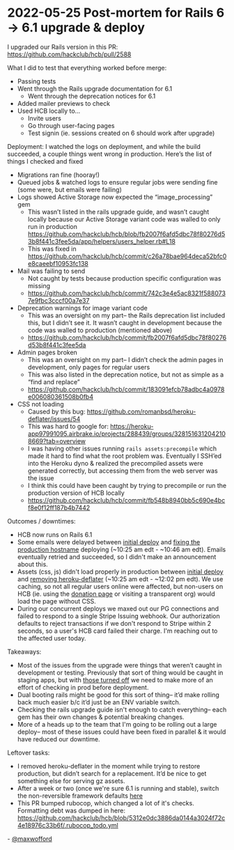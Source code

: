 # 2022-05-25 Post-mortem for Rails 6 -> 6.1 upgrade & deploy

I upgraded our Rails version in this PR: https://github.com/hackclub/hcb/pull/2588

What I did to test that everything worked before merge:
- Passing tests
- Went through the Rails upgrade documentation for 6.1
	- Went through the deprecation notices for 6.1
- Added mailer previews to check
- Used HCB locally to…
	- Invite users
	- Go through user-facing pages
	- Test signin (ie. sessions created on 6 should work after upgrade)

Deployment:
I watched the logs on deployment, and while the build succeeded, a couple things went wrong in production. Here’s the list of things I checked and fixed
- Migrations ran fine (hooray!)
- Queued jobs & watched logs to ensure regular jobs were sending fine (some were, but emails were failing)
- Logs showed Active Storage now expected the “image_processing” gem
	- This wasn’t listed in the rails upgrade guide, and wasn’t caught locally because our Active Storage variant code was walled to only run in production https://github.com/hackclub/hcb/blob/fb2007f6afd5dbc78f80276d53b8f441c3fee5da/app/helpers/users_helper.rb#L18
	- This was fixed in https://github.com/hackclub/hcb/commit/c26a78bae964deca52bfc0e8caeebf10953fc138
- Mail was failing to send
	- Not caught by tests because production specific configuration was missing
	- https://github.com/hackclub/hcb/commit/742c3e4e5ac8321f5880737e9fbc3cccf00a7e37
- Deprecation warnings for image variant code
	- This was an oversight on my part– the Rails deprecation list included this, but I didn’t see it. It wasn’t caught in development because the code was walled to production (mentioned above)
	- https://github.com/hackclub/hcb/commit/fb2007f6afd5dbc78f80276d53b8f441c3fee5da
- Admin pages broken
	- This was an oversight on my part– I didn’t check the admin pages in development, only pages for regular users
	- This was also listed in the deprecation notice, but not as simple as a “find and replace”
	- https://github.com/hackclub/hcb/commit/183091efcb78adbc4a0978e006080361508b0fb4
- CSS not loading
	- Caused by this bug: https://github.com/romanbsd/heroku-deflater/issues/54
	- This was hard to google for: https://heroku-app97991095.airbrake.io/projects/288439/groups/3281516312042108669?tab=overview
	- I was having other issues running `rails assets:precompile` which made it hard to find what the root problem was. Eventually I SSH’ed into the Heroku dyno & realized the precompiled assets were generated correctly, but accessing them from the web server was the issue
	- I think this could have been caught by trying to precompile or run the production version of HCB locally
	- https://github.com/hackclub/hcb/commit/fb548b8940bb5c690e4bcf8e0f12ff187b4b7442

Outcomes / downtimes:
- HCB now runs on Rails 6.1
- Some emails were delayed between [initial deploy](https://github.com/hackclub/hcb/commit/c4835b0520a74e02ca748fbf9693e35d08b2360e) and [fixing the production hostname](https://github.com/hackclub/hcb/commit/742c3e4e5ac8321f5880737e9fbc3cccf00a7e37) deploying (~10:25 am edt - ~10:46 am edt). Emails eventually retried and succeeded, so I didn't make an announcement about this.
- Assets (css, js) didn't load properly in production between [initial deploy](https://github.com/hackclub/hcb/commit/c4835b0520a74e02ca748fbf9693e35d08b2360e) and [removing heroku-deflater](https://github.com/hackclub/hcb/commit/fb548b8940bb5c690e4bcf8e0f12ff187b4b7442) (~10:25 am edt - ~12:02 pm edt). We use caching, so not all regular users online were affected, but non-users on HCB (ie. using the [donation page](https://hcb.hackclub.com/donations/start/hq) or visiting a transparent org) would load the page without CSS.
- During our concurrent deploys we maxed out our PG connections and failed to respond to a single Stripe Issuing webhook. Our authorization defaults to reject transactions if we don't respond to Stripe within 2 seconds, so a user's HCB card failed their charge. I'm reaching out to the affected user today.

Takeaways:
- Most of the issues from the upgrade were things that weren’t caught in development or testing. Previously that sort of thing would be caught in staging apps, but with [those turned off](https://status.heroku.com/incidents/2413) we need to make more of an effort of checking in prod before deployment.
- Dual booting rails might be good for this sort of thing– it’d make rolling back much easier b/c it’d just be an ENV variable switch.
- Checking the rails upgrade guide isn't enough to catch everything– each gem has their own changes & potential breaking changes.
- More of a heads up to the team that I'm going to be rolling out a large deploy– most of these issues could have been fixed in parallel & it would have reduced our downtime.

Leftover tasks:
- I removed heroku-deflater in the moment while trying to restore production, but didn’t search for a replacement. It’d be nice to get something else for serving gz assets.
- After a week or two (once we're sure 6.1 is running and stable), switch the non-reversible framework defaults [here](https://github.com/hackclub/hcb/blob/5312e0dc3886da0144a3024f72c4e18976c33b6f/config/initializers/new_framework_defaults_6_1.rb#L22-L32)
- This PR bumped rubocop, which changed a lot of it's checks. Formatting debt was dumped in here: https://github.com/hackclub/hcb/blob/5312e0dc3886da0144a3024f72c4e18976c33b6f/.rubocop_todo.yml

\- [@maxwofford](https://github.com/maxwofford)

